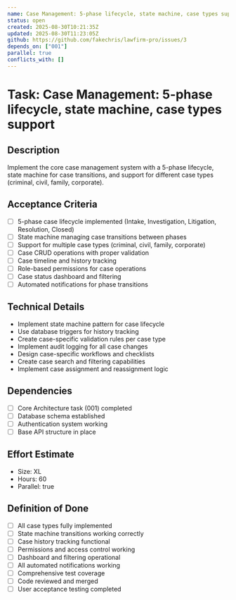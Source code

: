 ```yaml
---
name: Case Management: 5-phase lifecycle, state machine, case types support
status: open
created: 2025-08-30T10:21:35Z
updated: 2025-08-30T11:23:05Z
github: https://github.com/fakechris/lawfirm-pro/issues/3
depends_on: ["001"]
parallel: true
conflicts_with: []
---
```


# Task: Case Management: 5-phase lifecycle, state machine, case types support

## Description
Implement the core case management system with a 5-phase lifecycle, state machine for case transitions, and support for different case types (criminal, civil, family, corporate).

## Acceptance Criteria
- [ ] 5-phase case lifecycle implemented (Intake, Investigation, Litigation, Resolution, Closed)
- [ ] State machine managing case transitions between phases
- [ ] Support for multiple case types (criminal, civil, family, corporate)
- [ ] Case CRUD operations with proper validation
- [ ] Case timeline and history tracking
- [ ] Role-based permissions for case operations
- [ ] Case status dashboard and filtering
- [ ] Automated notifications for phase transitions

## Technical Details
- Implement state machine pattern for case lifecycle
- Use database triggers for history tracking
- Create case-specific validation rules per case type
- Implement audit logging for all case changes
- Design case-specific workflows and checklists
- Create case search and filtering capabilities
- Implement case assignment and reassignment logic

## Dependencies
- [ ] Core Architecture task (001) completed
- [ ] Database schema established
- [ ] Authentication system working
- [ ] Base API structure in place

## Effort Estimate
- Size: XL
- Hours: 60
- Parallel: true

## Definition of Done
- [ ] All case types fully implemented
- [ ] State machine transitions working correctly
- [ ] Case history tracking functional
- [ ] Permissions and access control working
- [ ] Dashboard and filtering operational
- [ ] All automated notifications working
- [ ] Comprehensive test coverage
- [ ] Code reviewed and merged
- [ ] User acceptance testing completed
